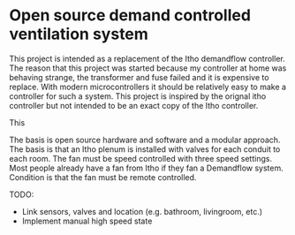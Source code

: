 # Open source demand controlled ventilation system #

This project is intended as a replacement of the Itho demandflow controller. The reason that this project was started because my controller at home was behaving strange, the transformer and fuse failed and it is expensive to replace. With modern microcontrollers it should be relatively easy to make a controller for such a system. This project is inspired by the orignal itho controller but not intended to be an exact copy of the Itho controller. 

This 




The basis is open source hardware and software and a modular approach. The basis is that an Itho plenum is installed with valves for each conduit to each room. The fan must be speed controlled with three speed settings. Most people already have a fan from Itho if they fan a Demandflow system. Condition is that the fan must be remote controlled.

TODO:
* Link sensors, valves and location (e.g. bathroom, livingroom, etc.)
* Implement manual high speed state



